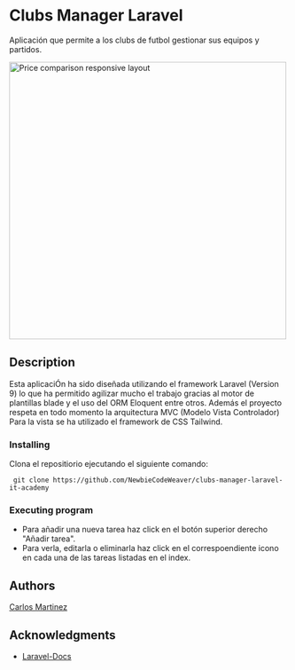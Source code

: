 # Clubs Manager Laravel 

Aplicación que permite a los clubs de futbol gestionar sus equipos y partidos.

<img src="https://user-images.githubusercontent.com/104822099/200525493-d53e54c0-5b3f-4053-b47d-416ab9f72df3.png" width="500" heigh="288px" alt="Price comparison responsive layout">


## Description

Esta aplicaciÓn ha sido diseñada utilizando el framework Laravel (Version 9) lo que ha permitido agilizar mucho el trabajo gracias al motor de plantillas blade y el uso del ORM Eloquent entre otros. Además el proyecto respeta en todo momento la arquitectura MVC (Modelo Vista Controlador) Para la vista se ha utilizado el framework de CSS Tailwind.

### Installing

Clona el repositiorio ejecutando el siguiente comando:
```
 git clone https://github.com/NewbieCodeWeaver/clubs-manager-laravel-it-academy
```

### Executing program

* Para añadir una nueva tarea haz click en el botón superior derecho "Añadir tarea".
* Para verla, editarla o eliminarla haz click en el correspoendiente icono en cada una de las tareas listadas en el index.

## Authors

[Carlos Martinez](https://www.linkedin.com/in/carlos-full-stack/)

## Acknowledgments

* [Laravel-Docs](https://laravel.com/docs/9.x)
